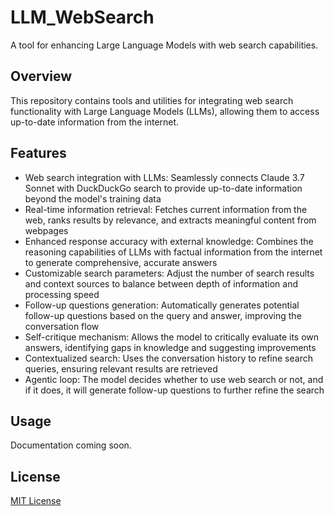  # LLM_WebSearch

A tool for enhancing Large Language Models with web search capabilities.

## Overview

This repository contains tools and utilities for integrating web search functionality with Large Language Models (LLMs), allowing them to access up-to-date information from the internet.

## Features

- Web search integration with LLMs: Seamlessly connects Claude 3.7 Sonnet with DuckDuckGo search to provide up-to-date information beyond the model's training data
- Real-time information retrieval: Fetches current information from the web, ranks results by relevance, and extracts meaningful content from webpages
- Enhanced response accuracy with external knowledge: Combines the reasoning capabilities of LLMs with factual information from the internet to generate comprehensive, accurate answers
- Customizable search parameters: Adjust the number of search results and context sources to balance between depth of information and processing speed
- Follow-up questions generation: Automatically generates potential follow-up questions based on the query and answer, improving the conversation flow
- Self-critique mechanism: Allows the model to critically evaluate its own answers, identifying gaps in knowledge and suggesting improvements
- Contextualized search: Uses the conversation history to refine search queries, ensuring relevant results are retrieved
- Agentic loop: The model decides whether to use web search or not, and if it does, it will generate follow-up questions to further refine the search

## Usage

Documentation coming soon.



## License

[MIT License](LICENSE)
